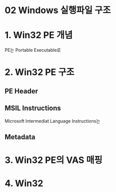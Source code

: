 02 Windows 실행파일 구조
===

# 1. Win32 PE 개념

PE는 Portable Executable로 

# 2. Win32 PE 구조

## PE Header

## MSIL Instructions

Microsoft Intermediat Language Instructions는 

## Metadata

# 3. Win32 PE의 VAS 매핑

# 4. Win32